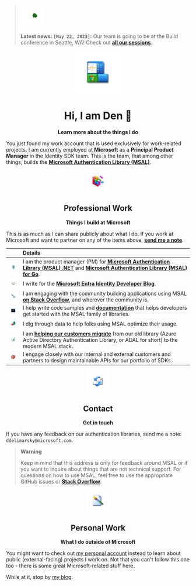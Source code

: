 ><img src="media/loading.webp" width="64px" /> 
>
><strong>Latest news: <code>[May 22, 2023]</code>:</strong>
>Our team is going to be at the Build conference in Seattle, WA! Check out <strong><a href="https://devblogs.microsoft.com/identity/build-2023-ciam-sessions/">all our sessions</a></strong>.

<div align="center">
	<img src="media/xp.png" width="128px" />
	<h1>Hi, I am Den 👋</h2>
	<p>
		<b>Learn more about the things I do</b>
	</p>
</div>

You just found my work account that is used exclusively for work-related projects. I am currently employed at **Microsoft** as a **Principal Product Manager** in the Identity SDK team. This is the team, that among other things, builds the **[Microsoft Authentication Library (MSAL)](https://learn.microsoft.com/entra/msal/)**.

<div align="center">
	<img src="media/defrag.png" width="64px" />
	<h2>Professional Work</h2>
	<p>
		<b>Things I build at Microsoft</b>
	</p>
</div>

This is as much as I can share publicly about what I do. If you work at Microsoft and want to partner on any of the items above, **[send me a note](#contact)**.

| | Details |
|:---|:---|
| <img src="/media/computer.png" width="64px" /> | I am the product manager (PM) for **[Microsoft Authentication Library (MSAL) .NET](https://learn.microsoft.com/entra/msal/dotnet/)** and **[Microsoft Authentication Library (MSAL) for Go](https://learn.microsoft.com/entra/msal/go/)**. |
| <img src="/media/write.png" width="64px" /> | I write for the **[Microsoft Entra Identity Developer Blog](https://devblogs.microsoft.com/identity/)**. |
| <img src="/media/comms.png" width="64px" /> | I am engaging with the community building applications using MSAL **[on Stack Overflow](https://stackoverflow.com/questions/tagged/azure-ad-msal)**, and wherever the community is. |
| <img src="/media/samples.png" width="64px" /> | I help write code samples and **[documentation](https://learn.microsoft.com/entra/msal/)** that helps developers get started with the MSAL family of libraries. |
| <img src="/media/data.png" width="64px" /> | I dig through data to help folks using MSAL optimize their usage. |
| <img src="/media/recycle.png" width="64px" /> | I am **[helping our customers migrate](https://learn.microsoft.com/azure/active-directory/develop/msal-migration)** from our old library (Azure Active Directory Authentication Library, or ADAL for short) to the modern MSAL stack. |
| <img src="/media/die.png" width="64px" /> | I engage closely with our internal and external customers and partners to design maintainable APIs for our portfolio of SDKs. |

<div align="center">
	<img src="media/mail.png" width="64px" />
	<h2>Contact</h2>
	<p>
		<b>Get in touch</b>
	</p>
</div>

If you have any feedback on our authentication libraries, send me a note: `ddelimarsky@microsoft.com`.

> **Warning**
>
> Keep in mind that this address is only for feedback around MSAL or if you want to inquire about things that are not technical support. For questions on how to use MSAL, feel free to use the appropriate GitHub issues or <strong><a href="https://stackoverflow.com/questions/tagged/azure-ad-msal">Stack Overflow</a></strong>.

<div align="center">
	<img src="media/bmp.png" width="64px" />
	<h2>Personal Work</h2>
	<p>
		<b>What I do outside of Microsoft</b>
	</p>
</div>

You might want to check out [my personal account](https://github.com/dend) instead to learn about public (external-facing) projects I work on. Not that you can't follow this one too - there is some great Microsoft-related stuff here.

While at it, stop by [my blog](https://den.dev).
